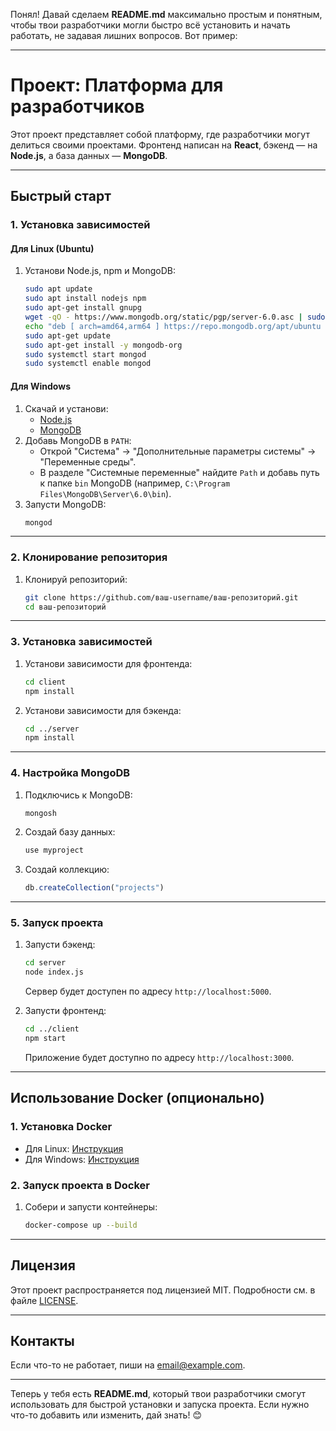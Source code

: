 Понял! Давай сделаем **README.md** максимально простым и понятным, чтобы твои разработчики могли быстро всё установить и начать работать, не задавая лишних вопросов. Вот пример:

---

# Проект: Платформа для разработчиков

Этот проект представляет собой платформу, где разработчики могут делиться своими проектами. Фронтенд написан на **React**, бэкенд — на **Node.js**, а база данных — **MongoDB**.

---

## Быстрый старт

### 1. **Установка зависимостей**

#### Для Linux (Ubuntu)
1. Установи Node.js, npm и MongoDB:
   ```bash
   sudo apt update
   sudo apt install nodejs npm
   sudo apt-get install gnupg
   wget -qO - https://www.mongodb.org/static/pgp/server-6.0.asc | sudo apt-key add -
   echo "deb [ arch=amd64,arm64 ] https://repo.mongodb.org/apt/ubuntu jammy/mongodb-org/6.0 multiverse" | sudo tee /etc/apt/sources.list.d/mongodb-org-6.0.list
   sudo apt-get update
   sudo apt-get install -y mongodb-org
   sudo systemctl start mongod
   sudo systemctl enable mongod
   ```

#### Для Windows
1. Скачай и установи:
   - [Node.js](https://nodejs.org/)
   - [MongoDB](https://www.mongodb.com/try/download/community)
2. Добавь MongoDB в `PATH`:
   - Открой "Система" → "Дополнительные параметры системы" → "Переменные среды".
   - В разделе "Системные переменные" найдите `Path` и добавь путь к папке `bin` MongoDB (например, `C:\Program Files\MongoDB\Server\6.0\bin`).
3. Запусти MongoDB:
   ```bash
   mongod
   ```

---

### 2. **Клонирование репозитория**
1. Клонируй репозиторий:
   ```bash
   git clone https://github.com/ваш-username/ваш-репозиторий.git
   cd ваш-репозиторий
   ```

---

### 3. **Установка зависимостей**
1. Установи зависимости для фронтенда:
   ```bash
   cd client
   npm install
   ```
2. Установи зависимости для бэкенда:
   ```bash
   cd ../server
   npm install
   ```

---

### 4. **Настройка MongoDB**
1. Подключись к MongoDB:
   ```bash
   mongosh
   ```
2. Создай базу данных:
   ```javascript
   use myproject
   ```
3. Создай коллекцию:
   ```javascript
   db.createCollection("projects")
   ```

---

### 5. **Запуск проекта**
1. Запусти бэкенд:
   ```bash
   cd server
   node index.js
   ```
   Сервер будет доступен по адресу `http://localhost:5000`.

2. Запусти фронтенд:
   ```bash
   cd ../client
   npm start
   ```
   Приложение будет доступно по адресу `http://localhost:3000`.

---

## Использование Docker (опционально)

### 1. **Установка Docker**
- Для Linux: [Инструкция](https://docs.docker.com/engine/install/ubuntu/)
- Для Windows: [Инструкция](https://docs.docker.com/desktop/install/windows-install/)

### 2. **Запуск проекта в Docker**
1. Собери и запусти контейнеры:
   ```bash
   docker-compose up --build
   ```

---

## Лицензия

Этот проект распространяется под лицензией MIT. Подробности см. в файле [LICENSE](LICENSE).

---

## Контакты

Если что-то не работает, пиши на [email@example.com](mailto:email@example.com).

---

Теперь у тебя есть **README.md**, который твои разработчики смогут использовать для быстрой установки и запуска проекта. Если нужно что-то добавить или изменить, дай знать! 😊
